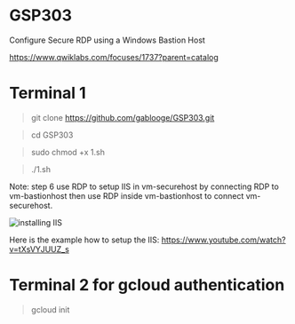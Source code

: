 # GSP303


Configure Secure RDP using a Windows Bastion Host

https://www.qwiklabs.com/focuses/1737?parent=catalog


# Terminal 1
> git clone https://github.com/gablooge/GSP303.git

> cd GSP303

> sudo chmod +x 1.sh

> ./1.sh

Note: step 6 use RDP to setup IIS in vm-securehost by connecting RDP to vm-bastionhost then use RDP inside vm-bastionhost to connect vm-securehost.


![installing IIS](https://github.com/gablooge/GSP303/blob/master/iis.png?raw=true)


Here is the example how to setup the IIS: https://www.youtube.com/watch?v=tXsVYJUUZ_s

# Terminal 2 for gcloud authentication
> gcloud init



